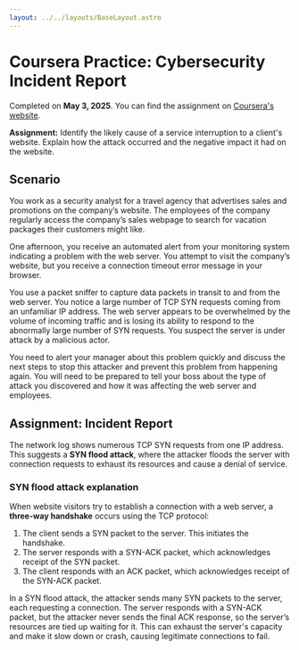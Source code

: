 ```yaml
---
layout: ../../layouts/BaseLayout.astro
---
```


# Coursera Practice: Cybersecurity Incident Report

Completed on **May 3, 2025**. You can find the assignment on [Coursera's website](https://www.coursera.org/learn/networks-and-network-security/assignment-submission/QHIX5/activity-analyze-network-attacks/).

**Assignment:** Identify the likely cause of a service interruption to a client's website. Explain how the attack occurred and the negative impact it had on the website.

## Scenario

You work as a security analyst for a travel agency that advertises sales and promotions on the company’s website. The employees of the company regularly access the company’s sales webpage to search for vacation packages their customers might like.

One afternoon, you receive an automated alert from your monitoring system indicating a problem with the web server. You attempt to visit the company’s website, but you receive a connection timeout error message in your browser.

You use a packet sniffer to capture data packets in transit to and from the web server. You notice a large number of TCP SYN requests coming from an unfamiliar IP address. The web server appears to be overwhelmed by the volume of incoming traffic and is losing its ability to respond to the abnormally large number of SYN requests. You suspect the server is under attack by a malicious actor. 

You need to alert your manager about this problem quickly and discuss the next steps to stop this attacker and prevent this problem from happening again. You will need to be prepared to tell your boss about the type of attack you discovered and how it was affecting the web server and employees.

## Assignment: Incident Report

The network log shows numerous TCP SYN requests from one IP address. This suggests a **SYN flood attack**, where the attacker floods the server with connection requests to exhaust its resources and cause a denial of service.

### SYN flood attack explanation

When website visitors try to establish a connection with a web server, a **three-way handshake** occurs using the TCP protocol:

1. The client sends a SYN packet to the server. This initiates the handshake.
2. The server responds with a SYN-ACK packet, which acknowledges receipt of the SYN packet.
3. The client responds with an ACK packet, which acknowledges receipt of the SYN-ACK packet.

In a SYN flood attack, the attacker sends many SYN packets to the server, each requesting a connection. The server responds with a SYN-ACK packet, but the attacker never sends the final ACK response, so the server’s resources are tied up waiting for it. This can exhaust the server's capacity and make it slow down or crash, causing legitimate connections to fail.